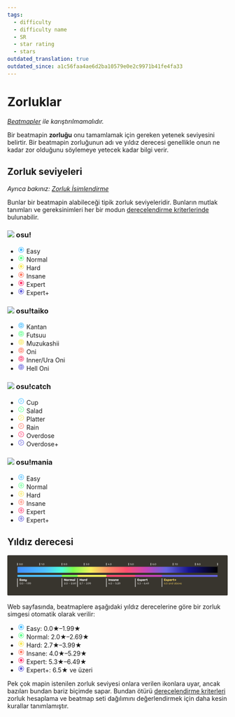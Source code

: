 ```yaml
---
tags:
  - difficulty
  - difficulty name
  - SR
  - star rating
  - stars
outdated_translation: true
outdated_since: a1c56faa4ae6d2ba10579e0e2c9971b41fe4fa33
---
```


# Zorluklar

*[Beatmapler](/wiki/Beatmap) ile karıştırılmamalıdır.*

Bir beatmapin **zorluğu** onu tamamlamak için gereken yetenek seviyesini belirtir. Bir beatmapin zorluğunun adı ve yıldız derecesi genellikle onun ne kadar zor olduğunu söylemeye yetecek kadar bilgi verir.

## Zorluk seviyeleri

*Ayrıca bakınız: [Zorluk İsimlendirme](/wiki/Ranking_Criteria/Difficulty_naming)*

Bunlar bir beatmapin alabileceği tipik zorluk seviyeleridir. Bunların mutlak tanımları ve gereksinimleri her bir modun [derecelendirme kriterlerinde](/wiki/Ranking_Criteria) bulunabilir. 

### ![](/wiki/shared/mode/osu.png) osu!

- ![](/wiki/shared/diff/easy-o.png?20211215) Easy
- ![](/wiki/shared/diff/normal-o.png?20211215) Normal
- ![](/wiki/shared/diff/hard-o.png?20211215) Hard
- ![](/wiki/shared/diff/insane-o.png?20211215) Insane
- ![](/wiki/shared/diff/expert-o.png?20211215) Expert
- ![](/wiki/shared/diff/expertplus-o.png?20211215) Expert+

### ![](/wiki/shared/mode/taiko.png) osu!taiko

- ![](/wiki/shared/diff/easy-t.png?20211215) Kantan
- ![](/wiki/shared/diff/normal-t.png?20211215) Futsuu
- ![](/wiki/shared/diff/hard-t.png?20211215) Muzukashii
- ![](/wiki/shared/diff/insane-t.png?20211215) Oni
- ![](/wiki/shared/diff/expert-t.png?20211215) Inner/Ura Oni
- ![](/wiki/shared/diff/expertplus-t.png?20211215) Hell Oni

### ![](/wiki/shared/mode/catch.png) osu!catch

- ![](/wiki/shared/diff/easy-c.png?20211215) Cup
- ![](/wiki/shared/diff/normal-c.png?20211215) Salad
- ![](/wiki/shared/diff/hard-c.png?20211215) Platter
- ![](/wiki/shared/diff/insane-c.png?20211215) Rain
- ![](/wiki/shared/diff/expert-c.png?20211215) Overdose
- ![](/wiki/shared/diff/expertplus-c.png?20211215) Overdose+

### ![](/wiki/shared/mode/mania.png) osu!mania

- ![](/wiki/shared/diff/easy-m.png?20211215) Easy
- ![](/wiki/shared/diff/normal-m.png?20211215) Normal
- ![](/wiki/shared/diff/hard-m.png?20211215) Hard
- ![](/wiki/shared/diff/insane-m.png?20211215) Insane
- ![](/wiki/shared/diff/expert-m.png?20211215) Expert
- ![](/wiki/shared/diff/expertplus-m.png?20211215) Expert+

## Yıldız derecesi

![Yıldız derecesi aralıkları](/wiki/shared/star-rating/spectrum.png)

Web sayfasında, beatmaplere aşağıdaki yıldız derecelerine göre bir zorluk simgesi otomatik olarak verilir:

- ![](/wiki/shared/diff/easy-o.png?20211215) Easy: 0.0★–1.99★
- ![](/wiki/shared/diff/normal-o.png?20211215) Normal: 2.0★–2.69★
- ![](/wiki/shared/diff/hard-o.png?20211215) Hard: 2.7★–3.99★
- ![](/wiki/shared/diff/insane-o.png?20211215) Insane: 4.0★–5.29★
- ![](/wiki/shared/diff/expert-o.png?20211215) Expert: 5.3★–6.49★
- ![](/wiki/shared/diff/expertplus-o.png?20211215) Expert+: 6.5★ ve üzeri

Pek çok mapin istenilen zorluk seviyesi onlara verilen ikonlara uyar, ancak bazıları bundan bariz biçimde sapar. Bundan ötürü [derecelendirme kriterleri](/wiki/Ranking_Criteria) zorluk hesaplama ve beatmap seti dağılımını değerlendirmek için daha kesin kurallar tanımlamıştır. 
